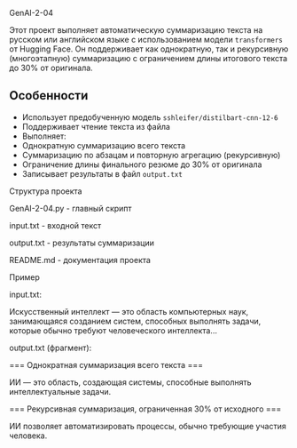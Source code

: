 GenAI-2-04

Этот проект выполняет автоматическую суммаризацию текста на русском или английском языке с использованием модели `transformers` от Hugging Face. Он поддерживает как однократную, так и рекурсивную (многоэтапную) суммаризацию с ограничением длины итогового текста до 30% от оригинала.

##  Особенности

- Использует предобученную модель `sshleifer/distilbart-cnn-12-6`
- Поддерживает чтение текста из файла
- Выполняет:
- Однократную суммаризацию всего текста
- Суммаризацию по абзацам и повторную агрегацию (рекурсивную)
- Ограничение длины финального резюме до 30% от оригинала
- Записывает результаты в файл `output.txt`


 Структура проекта
 
 GenAI-2-04.py - главный скрипт
 
 input.txt - входной текст
 
 output.txt - результаты суммаризации
 
 README.md - документация проекта
 
 Пример
 
input.txt:

Искусственный интеллект — это область компьютерных наук, занимающаяся созданием систем, способных выполнять задачи, которые обычно требуют человеческого интеллекта...

output.txt (фрагмент):

=== Однократная суммаризация всего текста ===

ИИ — это область, создающая системы, способные выполнять интеллектуальные задачи.

=== Рекурсивная суммаризация, ограниченная 30% от исходного ===

ИИ позволяет автоматизировать процессы, обычно требующие участия человека.
